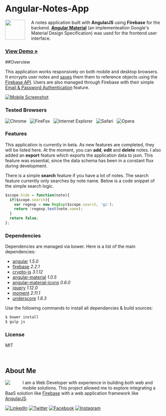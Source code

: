 # Angular-Notes-App

<img src="http://www.edrodriguez.com/notes/img/readme/icon.png?v1" width="64" height="64" align="left" style="margin:0px 20px 10px 0px" />

A notes application built with **AngularJS** using **Firebase** for the backend. **[Angular Material](https://material.angularjs.org/)** (an implementeation Google's Material Design Specification) was used for the frontend user interface.

### [View Demo &raquo;](http://www.edrodriguez.com/notes/#/signup)

##Overview

This application works responsively on both mobile and desktop browsers. It encrypts user notes and [saves](https://www.firebase.com/docs/web/guide/saving-data.html) them them to reference objects using the [Firebase API](https://www.firebase.com/docs/web/api/). Users are also managed through Firebase with their simple [Email & Password Authentication](https://www.firebase.com/docs/web/guide/login/password.html) feature.

[![Mobile Screenshot](http://www.edrodriguez.com/notes/img/readme/screenshot.png?v1)](http://www.edrodriguez.com/notes/#/signup)

### Tested Browsers

![Chrome](http://www.edrodriguez.com/img/icons/chrome.png)&nbsp;&nbsp;
![FireFox](http://www.edrodriguez.com/img/icons/firefox.png)&nbsp;&nbsp;
![Internet Explorer](http://www.edrodriguez.com/img/icons/ie.png)&nbsp;&nbsp;
![Safari](http://www.edrodriguez.com/img/icons/safari.png)&nbsp;&nbsp;
![Opera](http://www.edrodriguez.com/img/icons/opera.png)&nbsp;&nbsp;

### Features
This application is currently in beta. As new features are completed, they will be listed here. At the moment, you can **add**, **edit** and **delete** notes. I also added an **export** feature which exports the application data to json. This feature was essential, since the data schema has been in a constant flux during development.

There is a simple **search** feature if you have a lot of notes. The search feature currently only searches by note name. Below is a code snippet of the simple search logic.

```js
$scope.hide = function(note){
  if($scope.search){
    var regexp = new RegExp($scope.search, 'gi');
    return !regexp.test(note.name);
  }
  return false;
};
```

### Dependencies

Dependencies are managed via bower. Here is a list of the main dependencies:

* [angular](https://code.angularjs.org/1.5.0/docs/api) *1.5.0*
* [firebase](https://www.firebase.com/docs/web/api/) *2.2.1*
* [crypto-js](http://cryptojs.altervista.org/api/) *3.1.12*
* [angular-material](https://material.angularjs.org/latest/api/) *1.0.5*
* [angular-material-icons](https://klarsys.github.io/angular-material-icons/) *0.6.0*
* [jquery](https://api.jquery.com/) *1.12.0*
* [moment](http://momentjs.com/docs/) *2.11.1*
* [underscore](http://underscorejs.org/) *1.8.3*

Use the following commands to install all dependancies & build sources:

```sh
$ bower install
$ gulp js
```

### License

MIT

<br />

## About Me
<a href="http://www.edrodriguez.com/"><img src="http://www.edrodriguez.com/img/icons/ed.png" align="left" style="margin:0px 40px 10px 0px" /></a>
I am a Web Developer with experience in building both web and mobile solutions. This project allowed me to explore integrating a BaaS solution like [Firebase](https://www.firebase.com/docs/web/api/) with a web application framework like [AngularJS](https://code.angularjs.org/1.5.0/docs/api).

[![LinkedIn](http://www.edrodriguez.com/img/icons/linkedin.gif)](https://www.linkedin.com/in/edhome)
[![Twitter](http://www.edrodriguez.com/img/icons/twitter.gif)](https://twitter.com/edwinrodriguez)
[![Facebook](http://www.edrodriguez.com/img/icons/facebook.gif)](https://www.facebook.com/ed.home)
[![Instagram](http://www.edrodriguez.com/img/icons/instagram.gif)](https://www.instagram.com/rockrockinit/)

<br />
<br />
